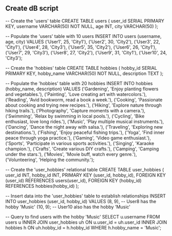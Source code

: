 ## Create dB script

-- Create the 'users' table
CREATE TABLE users (
user_id SERIAL PRIMARY KEY,
username VARCHAR(50) NOT NULL,
age INT,
city VARCHAR(50)
);

-- Populate the 'users' table with 10 users
INSERT INTO users (username, age, city)
VALUES
('User1', 25, 'City1'),
('User2', 30, 'City2'),
('User3', 22, 'City1'),
('User4', 28, 'City3'),
('User5', 35, 'City2'),
('User6', 26, 'City1'),
('User7', 29, 'City3'),
('User8', 27, 'City2'),
('User9', 31, 'City1'),
('User10', 24, 'City3');

-- Create the 'hobbies' table
CREATE TABLE hobbies (
hobby_id SERIAL PRIMARY KEY,
hobby_name VARCHAR(50) NOT NULL,
description TEXT
);

-- Populate the 'hobbies' table with 20 hobbies
INSERT INTO hobbies (hobby_name, description)
VALUES
('Gardening', 'Enjoy planting flowers and vegetables.'),
('Painting', 'Love creating art with watercolors.'),
('Reading', 'Avid bookworm, read a book a week.'),
('Cooking', 'Passionate about cooking and trying new recipes.'),
('Hiking', 'Explore nature through hiking trails.'),
('Photography', 'Capture moments with a camera.'),
('Swimming', 'Relax by swimming in local pools.'),
('Cycling', 'Bike enthusiast, love long rides.'),
('Music', 'Play multiple musical instruments.'),
('Dancing', 'Dance the night away with salsa.'),
('Traveling', 'Exploring new destinations.'),
('Fishing', 'Enjoy peaceful fishing trips.'),
('Yoga', 'Find inner peace through yoga practice.'),
('Gaming', 'Video game enthusiast.'),
('Sports', 'Participate in various sports activities.'),
('Singing', 'Karaoke champion.'),
('Crafts', 'Create various DIY crafts.'),
('Camping', 'Camping under the stars.'),
('Movies', 'Movie buff, watch every genre.'),
('Volunteering', 'Helping the community.');

-- Create the 'user_hobbies' relational table
CREATE TABLE user_hobbies (
user_id INT,
hobby_id INT,
PRIMARY KEY (user_id, hobby_id),
FOREIGN KEY (user_id) REFERENCES users(user_id),
FOREIGN KEY (hobby_id) REFERENCES hobbies(hobby_id)
);

-- Insert data into the 'user_hobbies' table to establish relationships
INSERT INTO user_hobbies (user_id, hobby_id)
VALUES
(8, 9), -- User8 has the hobby 'Music'
(10, 9); -- User10 also has the hobby 'Music'

-- Query to find users with the hobby 'Music'
SELECT u.username
FROM users u
INNER JOIN user_hobbies uh ON u.user_id = uh.user_id
INNER JOIN hobbies h ON uh.hobby_id = h.hobby_id
WHERE h.hobby_name = 'Music';
